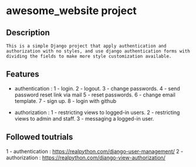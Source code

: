 # awesome_website project #

## Description ##
	This is a simple Django project that apply authentication and authorization with no styles, and use django authentication forms with dividing the fields to make more style customization available.
	
## Features ##
* authentication :
	1 - login.
	2 - logout.
	3 - change passwords.
	4 - send password reset link via mail
	5 - reset passwords.
	6 - change email template.
	7 - sign up.
	8 - login with github
	
* authorization :
	1 - restricting views to logged-in users.
	2 - restricting views to admin and staff.
	3 - messaging a logged-in user.
	
## Followed toutrials ##
1 - authentication : https://realpython.com/django-user-management/
2 - authorization : https://realpython.com/django-view-authorization/
